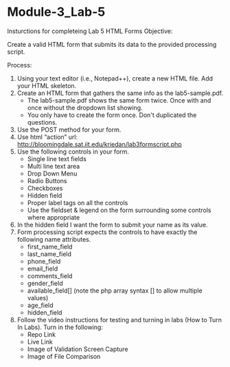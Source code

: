 # Module-3_Lab-5
Insturctions for completeing Lab 5
HTML Forms
Objective:

Create a valid HTML form that submits its data to the provided processing script.

Process:

1. Using your text editor (i.e., Notepad++), create a new HTML file. Add your HTML skeleton.
2. Create an HTML form that gathers the same info as the lab5-sample.pdf.
    - The lab5-sample.pdf shows the same form twice. Once with and once without the dropdown list showing.
    - You only have to create the form once. Don't duplicated the questions.
3. Use the POST method for your form.
4. Use html “action” url: http://bloomingdale.sat.iit.edu/kriedan/lab3formscript.php
5. Use the following controls in your form.
    - Single line text fields
    - Multi line text area
    - Drop Down Menu
    - Radio Buttons
    - Checkboxes
    - Hidden field
    - Proper label tags on all the controls
    - Use the fieldset & legend on the form surrounding some controls where appropriate
6. In the hidden field I want the form to submit your name as its value.
7. Form processing script expects the controls to have exactly the following name attributes.
    - first_name_field
    - last_name_field
    - phone_field
    - email_field
    - comments_field
    - gender_field
    - available_field[] (note the php array syntax [] to allow multiple values)
    - age_field
    - hidden_field
8. Follow the video instructions for testing and turning in labs (How to Turn In Labs).
   Turn in the following:
    - Repo Link
    - Live Link
    - Image of Validation Screen Capture
    - Image of File Comparison
